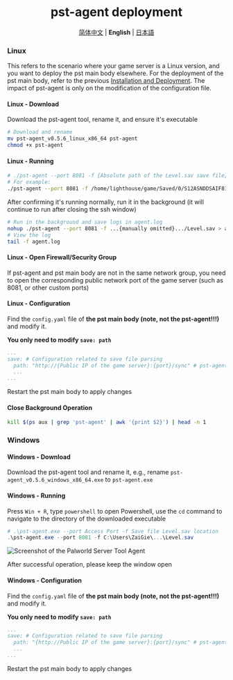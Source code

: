 <h1 align='center'>pst-agent deployment</h1>

<p align="center">
   <a href="/README.agent.md">简体中文</a> | <strong>English</strong> | <a href="/README.agent.ja.md">日本語</a>
</p>

### Linux

This refers to the scenario where your game server is a Linux version, and you want to deploy the pst main body elsewhere. For the deployment of the pst main body, refer to the previous [Installation and Deployment](./README.md#installation-and-deployment). The impact of pst-agent is only on the modification of the configuration file.

#### Linux - Download

Download the pst-agent tool, rename it, and ensure it's executable

```bash
# Download and rename
mv pst-agent_v0.5.6_linux_x86_64 pst-agent
chmod +x pst-agent
```

#### Linux - Running

```bash
# ./pst-agent --port 8081 -f {Absolute path of the Level.sav save file}
# For example:
./pst-agent --port 8081 -f /home/lighthouse/game/Saved/0/S12ASNDDSAIF813412EERGH1EF134/Level.sav
```

After confirming it's running normally, run it in the background (it will continue to run after closing the ssh window)

```bash
# Run in the background and save logs in agent.log
nohup ./pst-agent --port 8081 -f ...{manually omitted}.../Level.sav > agent.log 2>&1 &
# View the log
tail -f agent.log
```

#### Linux - Open Firewall/Security Group

If pst-agent and pst main body are not in the same network group, you need to open the corresponding public network port of the game server (such as 8081, or other custom ports)

#### Linux - Configuration

Find the `config.yaml` file of **the pst main body (note, not the pst-agent!!!)** and modify it.

**You only need to modify `save: path`**

```yaml
...
save: # Configuration related to save file parsing
  path: "http://{Public IP of the game server}:{port}/sync" # pst-agent service interface
  ...
...
```

Restart the pst main body to apply changes

#### Close Background Operation

```bash
kill $(ps aux | grep 'pst-agent' | awk '{print $2}') | head -n 1
```

### Windows

#### Windows - Download

Download the pst-agent tool and rename it, e.g., rename `pst-agent_v0.5.6_windows_x86_64.exe` to `pst-agent.exe`

#### Windows - Running

Press `Win + R`, type `powershell` to open Powershell, use the `cd` command to navigate to the directory of the downloaded executable

```powershell
# .\pst-agent.exe --port Access Port -f Save file Level.sav location
.\pst-agent.exe --port 8081 -f C:\Users\ZaiGie\...\Level.sav
```

![Screenshot of the Palworld Server Tool Agent](./docs/img/windows_agent.png)

After successful operation, please keep the window open

#### Windows - Configuration

Find the `config.yaml` file of **the pst main body (note, not the pst-agent!!!)** and modify it.

**You only need to modify `save: path`**

```yaml
...
save: # Configuration related to save file parsing
  path: "{http://Public IP of the game server}:{port}/sync" # pst-agent service interface
  ...
...
```

Restart the pst main body to apply changes

